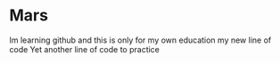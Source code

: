# Mars
Im learning github and this is only for my own education
my new line of code
Yet another line of code to practice
